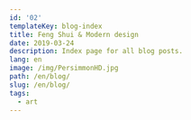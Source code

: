```yaml
---
id: '02'
templateKey: blog-index
title: Feng Shui & Modern design
date: 2019-03-24
description: Index page for all blog posts.
lang: en
image: /img/PersimmonHD.jpg
path: /en/blog/
slug: /en/blog/
tags:
  - art
---
```

